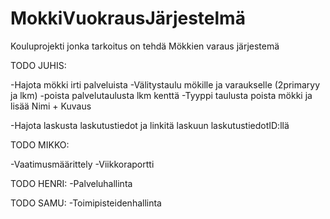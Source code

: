# MokkiVuokrausJärjestelmä

Kouluprojekti jonka tarkoitus on tehdä Mökkien varaus järjestemä


TODO JUHIS:

-Hajota mökki irti palveluista
-Välitystaulu mökille ja varaukselle (2primaryy ja lkm)
-poista palvelutaulusta lkm kenttä
-Tyyppi taulusta poista mökki ja lisää Nimi + Kuvaus

-Hajota laskusta laskutustiedot ja linkitä laskuun laskutustiedotID:llä

TODO MIKKO:

-Vaatimusmäärittely
-Viikkoraportti


TODO HENRI:
-Palveluhallinta


TODO SAMU:
-Toimipisteidenhallinta

